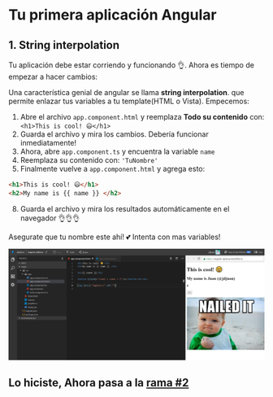 # Tu primera aplicación Angular

## 1. String interpolation

Tu aplicación debe estar corriendo y funcionando 👌. Ahora es tiempo de empezar a hacer cambios:

Una característica genial de angular se llama **string interpolation**. que permite enlazar tus variables a tu template(HTML o Vista). Empecemos:

1. Abre el archivo `app.component.html` y reemplaza **Todo su contenido** con: `<h1>This is cool! 😃</h1>`
2. Guarda el archivo y mira los cambios. Debería funcionar inmediatamente!
3. Ahora, abre `app.component.ts` y encuentra la variable `name` 
4. Reemplaza su contenido con: `'TuNombre'`
5. Finalmente vuelve a `app.component.html` y agrega esto:

```html
<h1>This is cool! 😃</h1>
<h2>My name is {{ name }} </h2>
```

8. Guarda el archivo y mira los resultados automáticamente en el navegador 👌👌👌

Asegurate que tu nombre este ahí! 💕 Intenta con mas variables!

![results](result.png)

## Lo hiciste, Ahora pasa a la [rama #2](https://github.com/jdjuan/your-first-angular-application/tree/2#your-first-angular-application)
